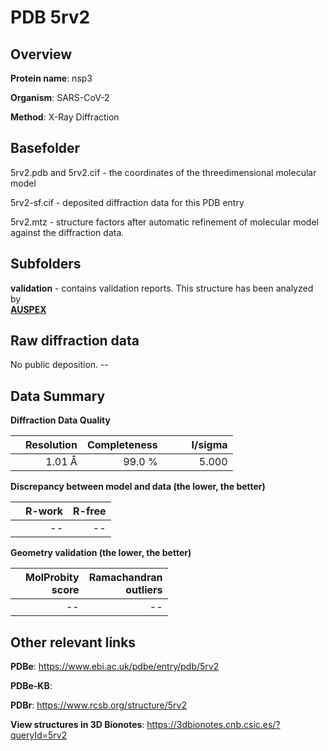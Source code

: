 # PDB 5rv2

## Overview

**Protein name**: nsp3

**Organism**: SARS-CoV-2

**Method**: X-Ray Diffraction



## Basefolder

5rv2.pdb and 5rv2.cif - the coordinates of the threedimensional molecular model

5rv2-sf.cif - deposited diffraction data for this PDB entry

5rv2.mtz - structure factors after automatic refinement of molecular model against the diffraction data.

## Subfolders





**validation** - contains validation reports. This structure has been analyzed by <br>[**AUSPEX**](https://github.com/thorn-lab/coronavirus_structural_task_force/tree/master/pdb/nsp3/SARS-CoV-2/5rv2/validation/auspex)     



## Raw diffraction data

No public deposition. --<br> 

## Data Summary
**Diffraction Data Quality**

|   | Resolution | Completeness| I/sigma |
|---|-------------:|----------------:|--------------:|
|   |1.01 Å|99.0  %|<img width=50/>5.000|

**Discrepancy between model and data (the lower, the better)**

|   | **R-work**| **R-free**   
|---|-------------:|----------------:|           
||--|--|

**Geometry validation (the lower, the better)**

|   |**MolProbity<br>score**| **Ramachandran<br>outliers** 
|---|-------------:|----------------:|
||--|--|

 

 



## Other relevant links 
**PDBe**:  https://www.ebi.ac.uk/pdbe/entry/pdb/5rv2

**PDBe-KB**:  
 
**PDBr**: https://www.rcsb.org/structure/5rv2 

**View structures in 3D Bionotes**: https://3dbionotes.cnb.csic.es/?queryId=5rv2

